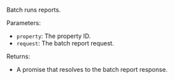 Batch runs reports.

Parameters:

- `property`: The property ID.
- `request`: The batch report request.

Returns:

- A promise that resolves to the batch report response.
